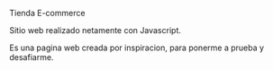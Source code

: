 Tienda E-commerce

Sitio web realizado netamente con Javascript.

Es una pagina web creada por inspiracion, para ponerme a prueba y desafiarme. 
